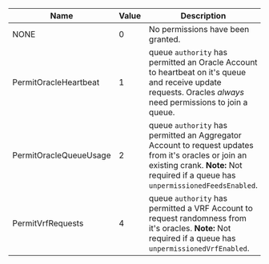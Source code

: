 | Name                   | Value | Description                                                                                                                                                                               |
| ---------------------- | ----- | ----------------------------------------------------------------------------------------------------------------------------------------------------------------------------------------- |
| NONE                   | 0     | No permissions have been granted.                                                                                                                                                         |
| PermitOracleHeartbeat  | 1     | queue `authority` has permitted an Oracle Account to heartbeat on it's queue and receive update requests. Oracles _always_ need permissions to join a queue.                              |
| PermitOracleQueueUsage | 2     | queue `authority` has permitted an Aggregator Account to request updates from it's oracles or join an existing crank. **Note:** Not required if a queue has `unpermissionedFeedsEnabled`. |
| PermitVrfRequests      | 4     | queue `authority` has permitted a VRF Account to request randomness from it's oracles. **Note:** Not required if a queue has `unpermissionedVrfEnabled`.                                  |
